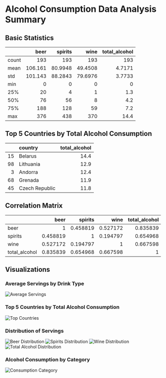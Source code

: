 # Alcohol Consumption Data Analysis Summary

## Basic Statistics
|       |    beer |   spirits |     wine |   total_alcohol |
|:------|--------:|----------:|---------:|----------------:|
| count | 193     |  193      | 193      |        193      |
| mean  | 106.161 |   80.9948 |  49.4508 |          4.7171 |
| std   | 101.143 |   88.2843 |  79.6976 |          3.7733 |
| min   |   0     |    0      |   0      |          0      |
| 25%   |  20     |    4      |   1      |          1.3    |
| 50%   |  76     |   56      |   8      |          4.2    |
| 75%   | 188     |  128      |  59      |          7.2    |
| max   | 376     |  438      | 370      |         14.4    |

## Top 5 Countries by Total Alcohol Consumption
|    | country        |   total_alcohol |
|---:|:---------------|----------------:|
| 15 | Belarus        |            14.4 |
| 98 | Lithuania      |            12.9 |
|  3 | Andorra        |            12.4 |
| 68 | Grenada        |            11.9 |
| 45 | Czech Republic |            11.8 |

## Correlation Matrix
|               |     beer |   spirits |     wine |   total_alcohol |
|:--------------|---------:|----------:|---------:|----------------:|
| beer          | 1        |  0.458819 | 0.527172 |        0.835839 |
| spirits       | 0.458819 |  1        | 0.194797 |        0.654968 |
| wine          | 0.527172 |  0.194797 | 1        |        0.667598 |
| total_alcohol | 0.835839 |  0.654968 | 0.667598 |        1        |

## Visualizations
### Average Servings by Drink Type
![Average Servings](average_servings.png)

### Top 5 Countries by Total Alcohol Consumption
![Top Countries](top_countries.png)

### Distribution of Servings
![Beer Distribution](beer_distribution.png)
![Spirits Distribution](spirit_distribution.png)
![Wine Distribution](wine_distribution.png)
![Total Alcohol Distribution](total_alcohol_distribution.png)

### Alcohol Consumption by Category
![Consumption Category](consumption_category.png)

